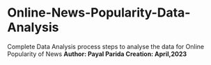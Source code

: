 # Online-News-Popularity-Data-Analysis
Complete Data Analysis process steps to analyse the data for Online Popularity of News
<b>
Author: Payal Parida
<b>
Creation: April,2023
